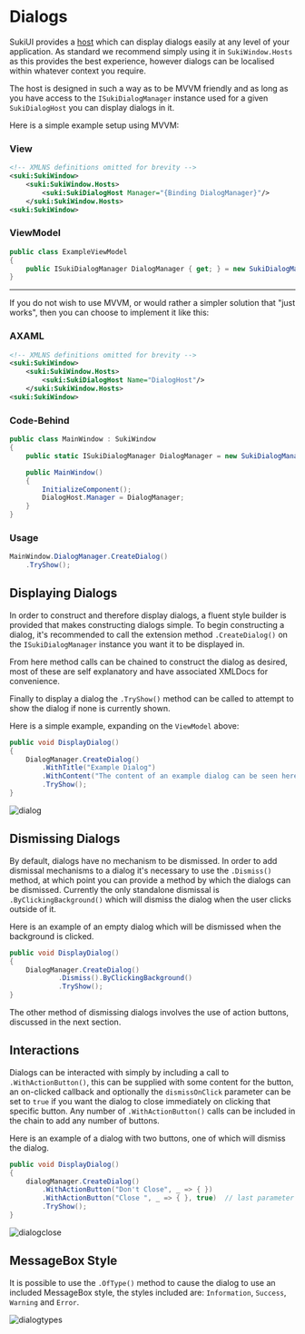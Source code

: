 # Dialogs

SukiUI provides a [host](./hosts) which can display dialogs easily at any level of your application. As standard we recommend simply using it in `SukiWindow.Hosts` as this provides the best experience, however dialogs can be localised within whatever context you require.

The host is designed in such a way as to be MVVM friendly and as long as you have access to the `ISukiDialogManager` instance used for a given `SukiDialogHost` you can display dialogs in it.

Here is a simple example setup using MVVM:

### View

```xml
<!-- XMLNS definitions omitted for brevity -->
<suki:SukiWindow>
	<suki:SukiWindow.Hosts>
		<suki:SukiDialogHost Manager="{Binding DialogManager}"/>
	</suki:SukiWindow.Hosts>
<suki:SukiWindow>
```

### ViewModel

```cs
public class ExampleViewModel
{
	public ISukiDialogManager DialogManager { get; } = new SukiDialogManager();
}
```
---

If you do not wish to use MVVM, or would rather a simpler solution that "just works", then you can choose to implement it like this:

### AXAML

```xml
<!-- XMLNS definitions omitted for brevity -->
<suki:SukiWindow>
	<suki:SukiWindow.Hosts>
		<suki:SukiDialogHost Name="DialogHost"/>
	</suki:SukiWindow.Hosts>
<suki:SukiWindow>
```

### Code-Behind

```cs
public class MainWindow : SukiWindow
{
	public static ISukiDialogManager DialogManager = new SukiDialogManager();

	public MainWindow()
	{
		InitializeComponent();
		DialogHost.Manager = DialogManager;
	}
}
```

### Usage

```cs
MainWindow.DialogManager.CreateDialog()
	.TryShow();
```

## Displaying Dialogs

In order to construct and therefore display dialogs, a fluent style builder is provided that makes constructing dialogs simple. To begin constructing a dialog, it's recommended to call the extension method `.CreateDialog()` on the `ISukiDialogManager` instance you want it to be displayed in.

From here method calls can be chained to construct the dialog as desired, most of these are self explanatory and have associated XMLDocs for convenience.

Finally to display a dialog the `.TryShow()` method can be called to attempt to show the dialog if none is currently shown.

Here is a simple example, expanding on the `ViewModel` above:

```cs
public void DisplayDialog()
{
	DialogManager.CreateDialog()
		.WithTitle("Example Dialog")
		.WithContent("The content of an example dialog can be seen here.")
		.TryShow();
}
```

![dialog](https://github.com/user-attachments/assets/efd34873-b4c1-45bf-a14b-d7a7b11a77c1)

## Dismissing Dialogs

By default, dialogs have no mechanism to be dismissed. In order to add dismissal mechanisms to a dialog it's necessary to use the `.Dismiss()` method, at which point you can provide a method by which the dialogs can be dismissed. Currently the only standalone dismissal is `.ByClickingBackground()` which will dismiss the dialog when the user clicks outside of it.

Here is an example of an empty dialog which will be dismissed when the background is clicked.

```cs
public void DisplayDialog()
{
	DialogManager.CreateDialog()
            .Dismiss().ByClickingBackground()
            .TryShow();
}
```

The other method of dismissing dialogs involves the use of action buttons, discussed in the next section.

## Interactions

Dialogs can be interacted with simply by including a call to `.WithActionButton()`, this can be supplied with some content for the button, an on-clicked callback and optionally the `dismissOnClick` parameter can be set to `true` if you want the dialog to close immediately on clicking that specific button. Any number of `.WithActionButton()` calls can be included in the chain to add any number of buttons.

Here is an example of a dialog with two buttons, one of which will dismiss the dialog.

```cs
public void DisplayDialog()
{
    dialogManager.CreateDialog()
        .WithActionButton("Don't Close", _ => { })
        .WithActionButton("Close ", _ => { }, true)  // last parameter optional
        .TryShow();
}
```

![dialogclose](https://github.com/user-attachments/assets/3d07344f-c302-400a-b2cf-88865e7713ba)

## MessageBox Style

It is possible to use the `.OfType()` method to cause the dialog to use an included MessageBox style, the styles included are: `Information`, `Success`, `Warning` and `Error`. 

![dialogtypes](https://github.com/user-attachments/assets/1c596315-5e9a-4f4c-b577-e27d0d6b0a1d)

